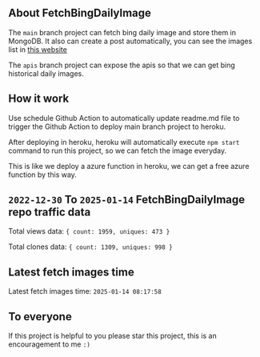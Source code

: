 ## About FetchBingDailyImage

The `main` branch project can fetch bing daily image and store them in MongoDB.
It also can create a post automatically, you can see the images list in [this website](https://oursalbum.netlify.app)

The `apis` branch project can expose the apis so that we can get bing historical daily images.

## How it work

Use schedule Github Action to automatically update readme.md file to trigger the Github Action to deploy main branch project to heroku.

After deploying in heroku, heroku will automatically execute `npm start` command to run this project, so we can fetch the image everyday.

This is like we deploy a azure function in heroku, we can get a free azure function by this way.

## `2022-12-30` To `2025-01-14` FetchBingDailyImage repo traffic data

Total views data: `{ count: 1959, uniques: 473 }`

Total clones data: `{ count: 1309, uniques: 998 }`

## Latest fetch images time

Latest fetch images time: `2025-01-14 08:17:58`

## To everyone

If this project is helpful to you please star this project, this is an encouragement to me `:)`



